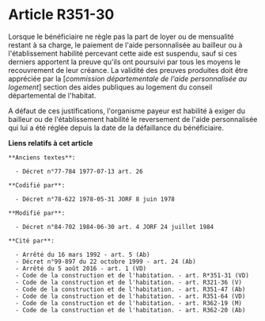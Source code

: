 # Article R351-30

Lorsque le bénéficiaire ne règle pas la part de loyer ou de mensualité restant à sa charge, le paiement de l'aide
personnalisée au bailleur ou à l'établissement habilité percevant cette aide est suspendu, sauf si ces derniers apportent la
preuve qu'ils ont poursuivi par tous les moyens le recouvrement de leur créance. La validité des preuves produites doit être
appréciée par la [*commission départementale de l'aide personnalisée au logement*] section des aides publiques au logement du
conseil départemental de l'habitat.

A défaut de ces justifications, l'organisme payeur est habilité à exiger du bailleur ou de l'établissement habilité le
reversement de l'aide personnalisée qui lui a été réglée depuis la date de la défaillance du bénéficiaire.

**Liens relatifs à cet article**

	**Anciens textes**:

	  - Décret n°77-784 1977-07-13 art. 26

	**Codifié par**:

	  - Décret n°78-622 1978-05-31 JORF 8 juin 1978

	**Modifié par**:

	  - Décret n°84-702 1984-06-30 art. 4 JORF 24 juillet 1984

	**Cité par**:

	  - Arrêté du 16 mars 1992 - art. 5 (Ab)
	  - Décret n°99-897 du 22 octobre 1999 - art. 24 (Ab)
	  - Arrêté du 5 août 2016 - art. 1 (VD)
	  - Code de la construction et de l'habitation. - art. R*351-31 (VD)
	  - Code de la construction et de l'habitation. - art. R321-36 (V)
	  - Code de la construction et de l'habitation. - art. R351-47 (Ab)
	  - Code de la construction et de l'habitation. - art. R351-64 (VD)
	  - Code de la construction et de l'habitation. - art. R362-19 (M)
	  - Code de la construction et de l'habitation. - art. R362-20 (Ab)
